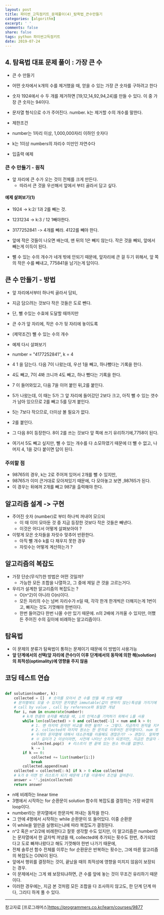 ```yaml
---
layout: post
title: 파이썬_고득점키트_문제풀이(4)_탐욕법_큰수만들기
categories: [algorithm]
excerpt: ' '
comments: false
share: false
tags: python 파이썬고득점키트
date: 2019-07-24
---
```


## 4. 탐욕법 대표 문제 풀이 : 가장 큰 수

- 큰 수 만들기

- 어떤 숫자에서 k개의 수를 제거했을 때, 얻을 수 있는 가장 큰 숫자를 구하려고 한다
- 숫자 1924에서 수 두 개를 제거하면 [19,12,14,92,94,24]를 만들 수 있다. 이 중 가장 큰 숫자는 94이다.
- 문자열 형식으로 수가 주어진다. number. k는 제거할 수의 개수를 말한다.

- 제한조건
- number는 1자리 이상, 1,000,000자리 이하인 숫자다
- k는 1이상 numbers의 자리수 미만인 자연수다

- 입출력 예제

### 큰 수 만들기 - 원칙

- 앞 자리에 큰 수가 오는 것이 전체를 크게 만든다.
  - 따라서 큰 것을 우선해서 앞에서 부터 골라서 담고 싶다.

#### 예제 살펴보기(1)

- 1924 -> k:2/ 1과 2를 빼는 것.
- 1231234 -> k:3 / 12 1빼야한다.
- 3177252841 -> 4개를 빼라. 4122를 빼야 한다.

- 앞에 작은 것들이 나오면 배는데, 맨 뒤의 1은 빼지 않는다. 작은 것을 빼되, 앞에서 빼는게 이득이 된다.
- 뺄 수 있는 수의 개수가 네개 밖에 안되기 때문에, 앞자리에 큰 걸 두기 위해서, 앞 쪽의 작은 수를 빼내고, 775841을 남기는게 답이다.

## 큰 수 만들기 - 방법

- 앞 자리에서부터 하나씩 골라서 담되,
- 지금 담으려는 것보다 작은 것들은 도로 뺀다.
- 단, 뺄 수있는 수효에 도달할 때까지만

- 큰 수가 앞 자리에, 작은 수가 뒷 자리에 놓이도록
- (제약조건) 뺄 수 있는 수의 개수

- 예제 다시 살펴보기
- number = "4177252841", k = 4
- 4 1 을 담는다. 다음 7이 나왔는데, 우선 1을 빼고, 하나뺐다는 기록을 한다.
- 4도 빼고, 7이 4봐 크니까 4도 빼고, 하나 뺐다는 기록을 한다.
- 7 이 들어와있고, 다음 7을 이어 붙인 뒤,2를 붙인다.
- 5가 나왔는데, 이 때는 5가 그 앞 자리에 들어갔던 2보다 크고, 아직 뺄 수 있는 갯수가 남아 있으므로 2를 빼고 5를 당겨 붙인다.
- 5는 7보다 작으므로, 더이상 볼 필요가 없다.
- 2를 붙인다.
- 그 다음 8이 등장한다. 8이 2를 쓰는 것보다 앞 쪽에 쓰기 유리하기에,7758이 된다.
- 여기서 5도 빼고 싶지만, 뺄 수 있는 개수를 다 소모하였기 때문에 더 뺄 수 없고, 나머지 4, 1을 갖다 붙이면 답이 된다.

### 주의할 점

- 98765의 경우, k는 2로 주어져 있어서 2개를 뺄 수 있지만,
- 98765가 이미 큰거대로 모아져있기 때문에, 다 모아놓고 보면 ,98765가 된다.
- 이 경우는 뒤에꺼 2개를 빼고 987을 출력해야 한다.

## 알고리즘 설계 -> 구현

- 주어진 숫자 (number)로 부터 하나씩 꺼내어 모으되
  - 이 때 이미 모아둔 것 중 지금 등장한 것보다 작은 것들은 빼낸다.
  - 이것은 어디서 어떻게 살펴보아야 ?
- 이렇게 모은 숫자들을 자릿수 맞추어 반환한다.
  - 아직 뺄 개수 k를 다 채우지 못한 경우
  - 자릿수는 어떻게 계산하는가 ?

## 알고리즘의 복잡도

- 가장 단순(무식?)한 방법은 어떤 것일까?
  - 가능한 모든 조합을 나열하고, 그 중에 제일 큰 것을 고르는거다.
- 우리가 설계한 알고리즘의 복잡도는 ?
  - O(n^2)이 아니라 O(n)이다.
  - 모든 자리의 수는 넘버 자리수가 n일 때, 각각 한개 한개씩은 더해지는게 1번이고, 빠지는 것도 기껏해야 한번이다.
  - 한번 들어갔다 한번 나올 수만 있기 때문에. n의 2배에 가까울 수 있지만, 어쨌든 주어진 수의 길이에 비례하는 알고리즘이다.

## 탐욕법

- 이 문제의 분류가 탐욕법이 통하는 문제이기 때문에 이 방법이 사용가능
- **앞 단계에서의 선택(앞 자리에 큰수!)이 이후 단계에서의 동작에 의한 해(solution)의 최적성(optimality)에 영향을 주지 않음**

## 코딩 테스트 연습

```python

def solution(number, k):
    collected = []  # 숫자를 모아서 큰 수를 만들 때 쓰일 배열
    # 문자열에도 모을 수 있지만 문자열은 immutable(값이 변하지 않는)특성을 가지기에 코드 효율은 리스트(mutable)다 더 좋다
    # call by value , call by reference와 동일한 개념
    for i, num in enumerate(number):
        # k개 만큼의 숫자를 빼냈을 때, i의 인덱스를 기억하기 위해서 i를 사용
        while len(collected) > 0 and collected[-1] < num and k > 0:
            # 1. 맨 마지막 문자만 비교를 하면 될까? -> 그렇다. 지금까지 원칙을 지켜서 쌓아 왔다면 지금까지 쌓인 숫자들은 내림차순으로 되어있다.
            # 2. collected의 마지막 원소는 한 문자로 이루어진 문자열이다. num 또한 한 글자 짜리 문자열이다. 이걸 정수로 변환하지 않고,
            # 두개의 문자열에 대해서 대소관계를 이용해도 괜찮은가? -> 괜찮다. 알파벳 순서에 따르면 0은 1보다 작고, 3은 2보다 크고, 수의 크기 대소관계와 같다.
            # ※ 길이가 2 이상이라면, 사전에 나타난 숫자가 되겠지만, 지금은 한글자 짜리기 때문에 정수 변환이 필요없다.
            collected.pop()  # 리스트이 맨 끝에 있는 원소 하나를 없앤다.
            k -= 1
        if k == 0:
            collected += list(number[i:])
            break
        collected.append(num)
    collected = collected[:-k] if k > 0 else collected
    # k가 0 이면 빈 리스트가 되기 때문에 if를 이용해서 조건을 걸어준다.
    answer = ''.join(collected)
    return answer
```

- n에 비례하는 linear time
- 3행에서 시작하는 for 순환문이 solution 함수의 복잡도를 결정하는 가장 바깥의 loop이다.
- number라는 문자열에서 한문자씩 꺼내는 동작을 한다.
- 그 안에 4행에서 시작하는 while 순환문이 또 들어있다. 이중 순환문
- 이 while을 얼만큼 실행되는냐에 따라 복잡도가 결정된다.
- n^2 혹은 n^2/2에 비례한다고 잘못 생각할 수도 있지만, 이 알고리즘은 number라는 문자열에서 한 글자씩 꺼냈을 때, collected에 추가되는 횟수도 한번, 추가되었다고 도로 빠져나왔다고 해도 기껏해야 한번 나가기 때문에,
- 전체 솔루션 함수 전체를 이루는 for 순환문은 반복하는 횟수는, 그에 따른 알고리즘의 복잡도는 O(N)이 된다.
- 앞에서 행위를 결정하는 것이, 끝났을 때의 최적성에 영향을 미치지 않음이 보장되는 경우.
- 이 문제에서는 그게 왜 보장되냐하면, 큰 수를 앞에 놓는 것이 무조건 유리하기 때문이다.
- 이러한 경우에는, 지금 본 것처럼 모든 조합을 다 조사하지 않고도, 한 단계 단계 마다, 그리디 하게 풀 수 있다.

---

참고자료
[프로그래머스]<https://programmers.co.kr/learn/courses/9877>

